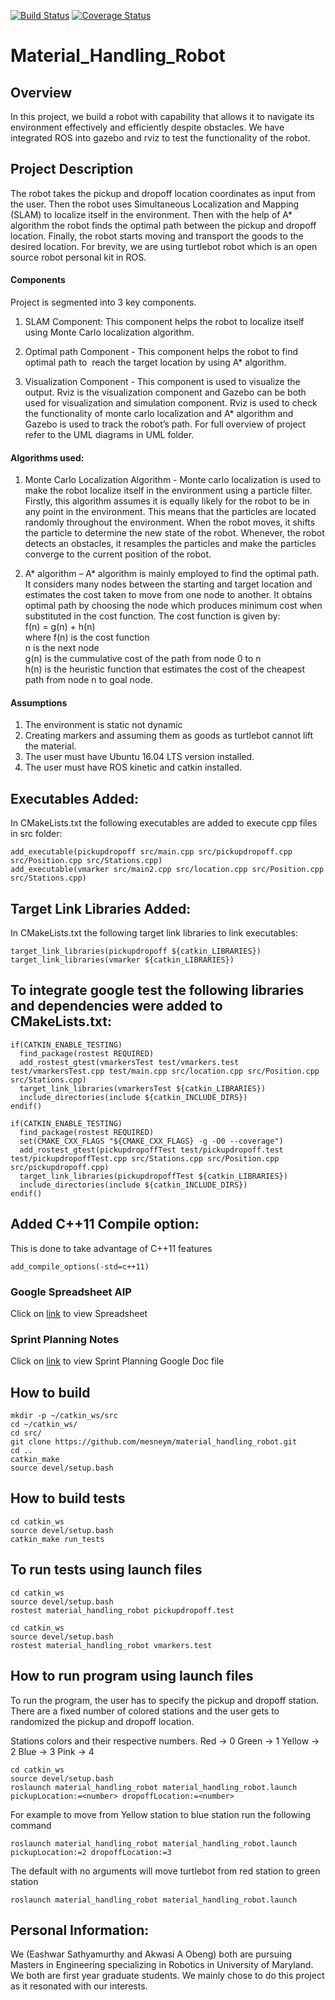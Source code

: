[![Build Status](https://travis-ci.org/mesneym/material_handling_robot.svg?branch=test)](https://travis-ci.org/mesneym/material_handling_robot)
[![Coverage Status](https://coveralls.io/repos/github/mesneym/material_handling_robot/badge.svg?branch=test)](https://coveralls.io/github/mesneym/material_handling_robot?branch=test)
# Material_Handling_Robot

## Overview
In this project, we build a robot with capability that allows it to navigate its environment effectively and efficiently despite obstacles. We have integrated ROS into gazebo and rviz to test the functionality of the robot.
 

## Project Description
The robot takes the pickup and dropoff location coordinates as input from the user. Then the robot uses Simultaneous Localization and Mapping (SLAM) to localize itself in the environment. Then with the help of A* algorithm the robot finds the optimal path between the pickup and dropoff location. Finally, the robot starts moving and transport the goods to the desired location. For brevity, we are using turtlebot robot which is an open source robot personal kit in ROS. 

#### Components
Project is segmented into 3 key components. 
1. SLAM Component: This component helps the robot to localize itself using Monte Carlo localization algorithm.

2. Optimal path Component - This component helps the robot to find optimal path to  reach the target location by using A* algorithm.

3. Visualization Component - This component is used to visualize the output. Rviz is the visualization component and Gazebo can be both used for visualization and simulation component. Rviz is used to check the functionality of monte carlo localization and A* algorithm and Gazebo is used to track the robot’s path.
For full overview of project refer to the UML diagrams in UML folder.
#### Algorithms used:
1. Monte Carlo Localization Algorithm - Monte carlo localization is used to make the robot localize itself in the environment using a particle filter. Firstly, this algorithm assumes it is equally likely for the robot to be in any point in the environment. This means that the particles are located randomly throughout the environment. When the robot moves, it shifts the particle to determine the new state of the robot. Whenever, the robot detects an obstacles, it resamples the particles and make the particles converge to the current position of the robot. 

2. A* algorithm – A* algorithm is mainly employed to find the optimal path. It considers many nodes between the starting and target location and estimates the cost taken to move from one node to another. It obtains optimal path by choosing the node which produces minimum cost when substituted in the cost function. The cost function is given by:   
  f(n) = g(n) + h(n)  
where f(n) is the cost function  
      n is the next node  
      g(n) is the cummulative cost of the path from node 0 to n  
      h(n) is the heuristic function that estimates the cost of the cheapest path from node n to goal node.  


#### Assumptions
1. The environment is static not dynamic
2. Creating markers and assuming them as goods as turtlebot cannot lift the material.
3. The user must have Ubuntu 16.04 LTS version installed.
4. The user must have ROS kinetic and catkin installed.

## Executables Added:
In CMakeLists.txt the following executables are added to execute cpp files in src folder:
```
add_executable(pickupdropoff src/main.cpp src/pickupdropoff.cpp src/Position.cpp src/Stations.cpp)
add_executable(vmarker src/main2.cpp src/location.cpp src/Position.cpp src/Stations.cpp)
```

## Target Link Libraries Added:
In CMakeLists.txt the following target link libraries to link executables:
```
target_link_libraries(pickupdropoff ${catkin_LIBRARIES})
target_link_libraries(vmarker ${catkin_LIBRARIES})
```
## To integrate google test the following libraries and dependencies were added to CMakeLists.txt:
```
if(CATKIN_ENABLE_TESTING)
  find_package(rostest REQUIRED)
  add_rostest_gtest(vmarkersTest test/vmarkers.test test/vmarkersTest.cpp test/main.cpp src/location.cpp src/Position.cpp src/Stations.cpp)
  target_link_libraries(vmarkersTest ${catkin_LIBRARIES})
  include_directories(include ${catkin_INCLUDE_DIRS})
endif()

if(CATKIN_ENABLE_TESTING)
  find_package(rostest REQUIRED)
  set(CMAKE_CXX_FLAGS "${CMAKE_CXX_FLAGS} -g -O0 --coverage")
  add_rostest_gtest(pickupdropoffTest test/pickupdropoff.test test/pickupdropoffTest.cpp src/Stations.cpp src/Position.cpp src/pickupdropoff.cpp)
  target_link_libraries(pickupdropoffTest ${catkin_LIBRARIES})
  include_directories(include ${catkin_INCLUDE_DIRS})
endif()
```
## Added C++11 Compile option:
This is done to take advantage of C++11 features
```
add_compile_options(-std=c++11)
```
### Google Spreadsheet AIP
Click on [link](https://drive.google.com/file/d/1qtUF3zVZq3WPwMe-tqsNadlGDdAg_yqe/view?usp=sharing) to view Spreadsheet

### Sprint Planning Notes
Click on [link](https://docs.google.com/document/d/1Gug4z3o0OprYMuxE-jDm3AfoFI3M0aBzy0Ka1AaFv9c/edit?usp=sharing) to view Sprint Planning Google Doc file

## How to build
```
mkdir -p ~/catkin_ws/src
cd ~/catkin_ws/
cd src/
git clone https://github.com/mesneym/material_handling_robot.git
cd ..
catkin_make
source devel/setup.bash
```
## How to build tests
```
cd catkin_ws
source devel/setup.bash
catkin_make run_tests
```
## To run tests using launch files
```
cd catkin_ws
source devel/setup.bash
rostest material_handling_robot pickupdropoff.test 

cd catkin_ws
source devel/setup.bash
rostest material_handling_robot vmarkers.test 
```
## How to run program using launch files
To run the program, the user has to specify the pickup and dropoff station. There are a fixed number of colored stations and 
the user gets to randomized the pickup and dropoff location.  

Stations colors and their respective numbers.
Red -> 0
Green -> 1
Yellow -> 2
Blue -> 3
Pink -> 4

```
cd catkin_ws
source devel/setup.bash
roslaunch material_handling_robot material_handling_robot.launch pickupLocation:=<number> dropoffLocation:=<number>

```
For example to move from Yellow station to blue station run the following command

```
roslaunch material_handling_robot material_handling_robot.launch pickupLocation:=2 dropoffLocation:=3

```

The default with no arguments will move turtlebot from red station to green station
```
roslaunch material_handling_robot material_handling_robot.launch
```

## Personal Information:

We (Eashwar Sathyamurthy and Akwasi A Obeng) both are pursuing Masters in Engineering specializing in Robotics in University of Maryland. We both are first year graduate students. We mainly chose to do this project as it resonated with our interests.
